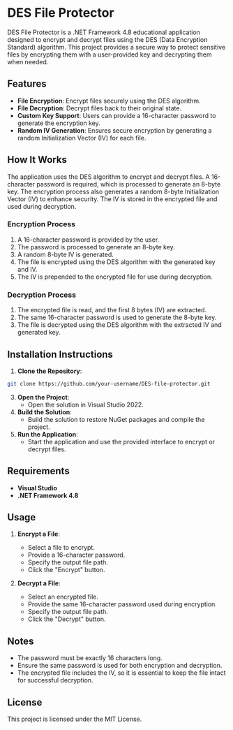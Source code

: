 # DES File Protector

DES File Protector is a .NET Framework 4.8 educational application designed to encrypt and decrypt files using the DES (Data Encryption Standard) algorithm. This project provides a secure way to protect sensitive files by encrypting them with a user-provided key and decrypting them when needed.

## Features

- **File Encryption**: Encrypt files securely using the DES algorithm.
- **File Decryption**: Decrypt files back to their original state.
- **Custom Key Support**: Users can provide a 16-character password to generate the encryption key.
- **Random IV Generation**: Ensures secure encryption by generating a random Initialization Vector (IV) for each file.

## How It Works

The application uses the DES algorithm to encrypt and decrypt files. A 16-character password is required, which is processed to generate an 8-byte key. The encryption process also generates a random 8-byte Initialization Vector (IV) to enhance security. The IV is stored in the encrypted file and used during decryption.

### Encryption Process
1. A 16-character password is provided by the user.
2. The password is processed to generate an 8-byte key.
3. A random 8-byte IV is generated.
4. The file is encrypted using the DES algorithm with the generated key and IV.
5. The IV is prepended to the encrypted file for use during decryption.

### Decryption Process
1. The encrypted file is read, and the first 8 bytes (IV) are extracted.
2. The same 16-character password is used to generate the 8-byte key.
3. The file is decrypted using the DES algorithm with the extracted IV and generated key.

## Installation Instructions

1. **Clone the Repository**:
```bash
git clone https://github.com/your-username/DES-file-protector.git
```
3. **Open the Project**:
   - Open the solution in Visual Studio 2022.
4. **Build the Solution**:
   - Build the solution to restore NuGet packages and compile the project.
5. **Run the Application**:
   - Start the application and use the provided interface to encrypt or decrypt files.

## Requirements

- **Visual Studio**
- **.NET Framework 4.8**

## Usage

1. **Encrypt a File**:
   - Select a file to encrypt.
   - Provide a 16-character password.
   - Specify the output file path.
   - Click the "Encrypt" button.

2. **Decrypt a File**:
   - Select an encrypted file.
   - Provide the same 16-character password used during encryption.
   - Specify the output file path.
   - Click the "Decrypt" button.

## Notes

- The password must be exactly 16 characters long.
- Ensure the same password is used for both encryption and decryption.
- The encrypted file includes the IV, so it is essential to keep the file intact for successful decryption.

## License

This project is licensed under the MIT License.

   
